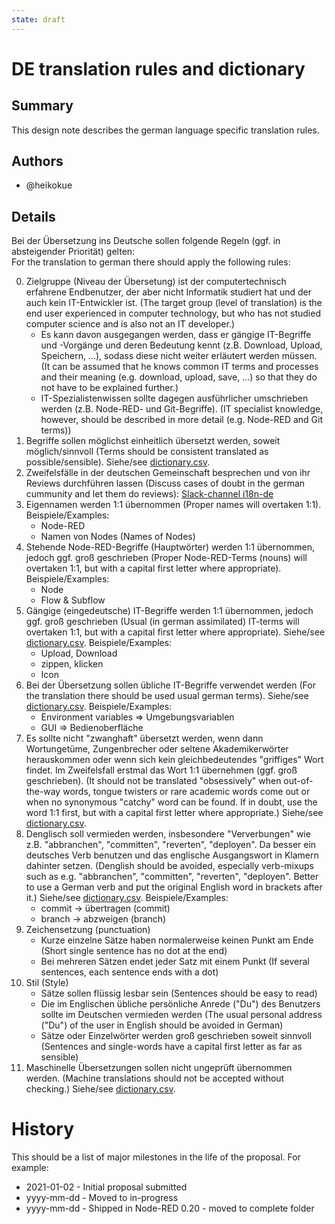 ```yaml
---
state: draft
---
```


# DE translation rules and dictionary

## Summary

This design note describes the german language specific translation rules.

## Authors

 - @heikokue

## Details

Bei der Übersetzung ins Deutsche sollen folgende Regeln (ggf. in absteigender Priorität) gelten:<br/>
For the translation to german there should apply the following rules:

0. Zielgruppe (Niveau der Übersetung) ist der computertechnisch erfahrene Endbenutzer, der aber nicht Informatik studiert hat und der auch kein IT-Entwickler ist. (The target group (level of translation) is the end user experienced in computer technology, but who has not studied computer science and is also not an IT developer.)
   * Es kann davon ausgegangen werden, dass er gängige IT-Begriffe und -Vorgänge und deren Bedeutung kennt (z.B. Download, Upload, Speichern, ...), sodass diese nicht weiter erläutert werden müssen. (It can be assumed that he knows common IT terms and processes and their meaning (e.g. download, upload, save, ...) so that they do not have to be explained further.)
   * IT-Spezialistenwissen sollte dagegen ausführlicher umschrieben werden (z.B. Node-RED- und Git-Begriffe). (IT specialist knowledge, however, should be described in more detail (e.g. Node-RED and Git terms))
0. Begriffe sollen möglichst einheitlich übersetzt werden, soweit möglich/sinnvoll (Terms should be consistent translated as possible/sensible). Siehe/see [dictionary.csv](i18n-de/dictionary.csv).
0. Zweifelsfälle in der deutschen Gemeinschaft besprechen und von ihr Reviews durchführen lassen (Discuss cases of doubt in the german cummunity and let them do reviews): [Slack-channel i18n-de](https://node-red.slack.com/archives/CK09P5RHR)
0. Eigennamen werden 1:1 übernommen (Proper names will overtaken 1:1). Beispiele/Examples:
   * Node-RED
   * Namen von Nodes (Names of Nodes)
0. Stehende Node-RED-Begriffe (Hauptwörter) werden 1:1 übernommen, jedoch ggf. groß geschrieben (Proper Node-RED-Terms (nouns) will overtaken 1:1, but with a capital first letter where appropriate). Beispiele/Examples:
   * Node
   * Flow & Subflow
0. Gängige (eingedeutsche) IT-Begriffe werden 1:1 übernommen, jedoch ggf. groß geschrieben (Usual (in german assimilated) IT-terms will overtaken 1:1, but with a capital first letter where appropriate). Siehe/see [dictionary.csv](i18n-de/dictionary.csv). Beispiele/Examples:
   * Upload, Download
   * zippen, klicken
   * Icon
0. Bei der Übersetzung sollen übliche IT-Begriffe verwendet werden (For the translation there should be used usual german terms). Siehe/see [dictionary.csv](i18n-de/dictionary.csv). Beispiele/Examples:
   * Environment variables => Umgebungsvariablen
   * GUI => Bedienoberfläche
0. Es sollte nicht "zwanghaft" übersetzt werden, wenn dann Wortungetüme, Zungenbrecher oder seltene Akademikerwörter herauskommen oder wenn sich kein gleichbedeutendes "griffiges" Wort findet. Im Zweifelsfall erstmal das Wort 1:1 übernehmen (ggf. groß geschrieben). (It should not be translated "obsessively" when out-of-the-way words, tongue twisters or rare academic words come out or when no synonymous "catchy" word can be found. If in doubt, use the word 1:1 first, but with a capital first letter where appropriate.) Siehe/see [dictionary.csv](i18n-de/dictionary.csv).
0. Denglisch soll vermieden werden, insbesondere "Ververbungen" wie z.B. "abbranchen", "committen", "reverten", "deployen". Da besser ein deutsches Verb benutzen und das englische Ausgangswort in Klamern dahinter setzen. (Denglish should be avoided, especially verb-mixups such as e.g. "abbranchen", "committen", "reverten", "deployen". Better to use a German verb and put the original English word in brackets after it.) Siehe/see [dictionary.csv](i18n-de/dictionary.csv). Beispiele/Examples:
   * commit &rarr; übertragen (commit)
   * branch &rarr; abzweigen (branch)
0. Zeichensetzung (punctuation)
   * Kurze einzelne Sätze haben normalerweise keinen Punkt am Ende (Short single sentence has no dot at the end)
   * Bei mehreren Sätzen endet jeder Satz mit einem Punkt (If several sentences, each sentence ends with a dot)
0. Stil (Style)
   * Sätze sollen flüssig lesbar sein (Sentences should be easy to read)
   * Die im Englischen übliche persönliche Anrede ("Du") des Benutzers sollte im Deutschen vermieden werden (The usual personal address ("Du") of the user in English should be avoided in German)
   * Sätze oder Einzelwörter werden groß geschrieben soweit sinnvoll (Sentences and single-words have a capital first letter as far as sensible)
0. Maschinelle Übersetzungen sollen nicht ungeprüft übernommen werden. (Machine translations should not be accepted without checking.) Siehe/see [dictionary.csv](i18n-de/dictionary.csv).

# History

This should be a list of major milestones in the life of the proposal. For example:

- 2021-01-02 - Initial proposal submitted
- yyyy-mm-dd - Moved to in-progress
- yyyy-mm-dd - Shipped in Node-RED 0.20 - moved to complete folder

